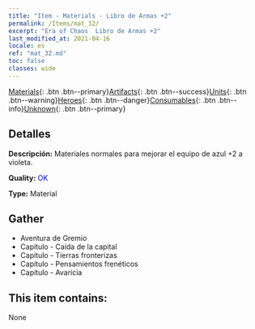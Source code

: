 ```yaml
---
title: "Item - Materials - Libro de Armas +2"
permalink: /Items/mat_32/
excerpt: "Era of Chaos  Libro de Armas +2"
last_modified_at: 2021-04-16
locale: es
ref: "mat_32.md"
toc: false
classes: wide
---
```

 [Materials](/es/Items/){: .btn .btn--primary}[Artifacts](/es/Items/Artifacts/){: .btn .btn--success}[Units](/es/Items/Units/){: .btn .btn--warning}[Heroes](/es/Items/Heroes/){: .btn .btn--danger}[Consumables](/es/Items/Consumables/){: .btn .btn--info}[Unknown](/es/Items/Unknown/){: .btn .btn--primary}

## Detalles
 **Descripción:** Materiales normales para mejorar el equipo de azul +2 a violeta.

 **Quality:** <span style="color: #0000CD">OK</span>

 **Type:** Material

## Gather

*    Aventura de Gremio 
*    Capítulo - Caída de la capital 
*    Capítulo - Tierras fronterizas 
*    Capítulo - Pensamientos frenéticos 
*    Capítulo - Avaricia 

## This item contains:

  None

